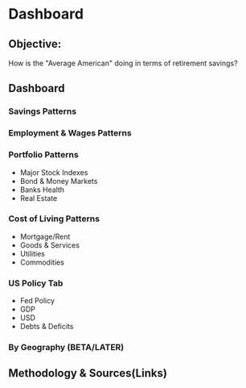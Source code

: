 # Dashboard

## Objective:
How is the "Average American" doing in terms of retirement savings?

## Dashboard
### Savings Patterns

### Employment & Wages Patterns

### Portfolio Patterns
* Major Stock Indexes
* Bond & Money Markets
* Banks Health
* Real Estate

### Cost of Living Patterns
* Mortgage/Rent
* Goods & Services
* Utilities
* Commodities

### US Policy Tab
* Fed Policy
* GDP
* USD
* Debts & Deficits

### By Geography (BETA/LATER)

## Methodology & Sources(Links)